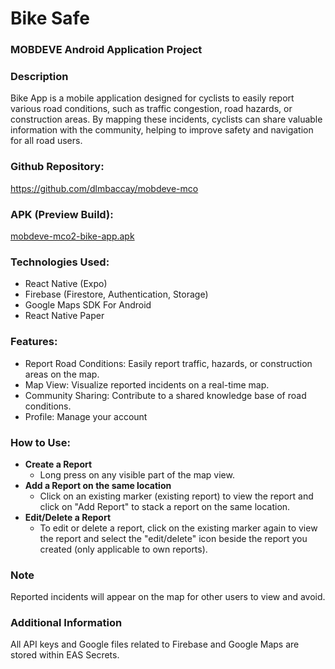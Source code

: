 # Bike Safe

### MOBDEVE Android Application Project

### Description
Bike App is a mobile application designed for cyclists to easily report various road conditions, such as traffic congestion, road hazards, or construction areas. By mapping these incidents, cyclists can share valuable information with the community, helping to improve safety and navigation for all road users.


### Github Repository:
https://github.com/dlmbaccay/mobdeve-mco

### APK (Preview Build):
[mobdeve-mco2-bike-app.apk]()

### Technologies Used:
- React Native (Expo)
- Firebase (Firestore, Authentication, Storage)
- Google Maps SDK For Android
- React Native Paper

### Features:

- Report Road Conditions: Easily report traffic, hazards, or construction areas on the map.
- Map View: Visualize reported incidents on a real-time map.
- Community Sharing: Contribute to a shared knowledge base of road conditions.
- Profile: Manage your account

### How to Use:
- <b>Create a Report</b>
  - Long press on any visible part of the map view.
- <b>Add a Report on the same location</b>
  - Click on an existing marker (existing report) to view the report and click on "Add Report" to stack a report on the same location.
- <b>Edit/Delete a Report</b>
  - To edit or delete a report, click on the existing marker again to view the report and select the "edit/delete" icon beside the report you created (only applicable to own reports).

### Note
Reported incidents will appear on the map for other users to view and avoid.

### Additional Information
All API keys and Google files related to Firebase and Google Maps are stored within EAS Secrets.